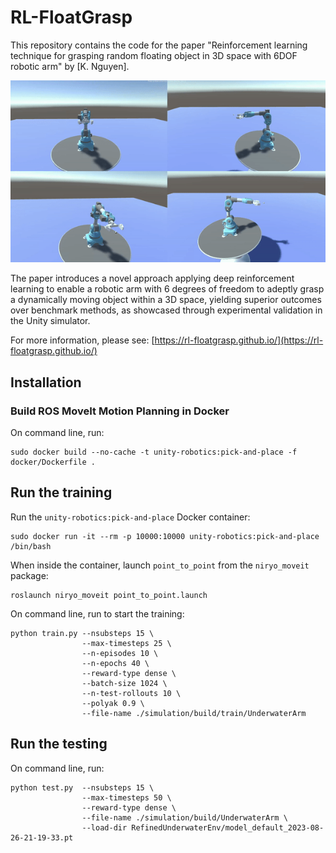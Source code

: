 # RL-FloatGrasp

This repository contains the code for the paper "Reinforcement learning technique for grasping random floating object in 3D space with 6DOF robotic arm" by [K. Nguyen]. 

![](media/demo.gif)

The paper introduces a novel approach applying deep reinforcement learning to enable a robotic arm with 6 degrees of freedom to adeptly grasp a dynamically moving object within a 3D space, yielding superior outcomes over benchmark methods, as showcased through experimental validation in the Unity simulator.

For more information, please see: [https://rl-floatgrasp.github.io/](https://rl-floatgrasp.github.io/)

## Installation

### Build ROS MoveIt Motion Planning in Docker

On command line, run:
```
sudo docker build --no-cache -t unity-robotics:pick-and-place -f docker/Dockerfile .
```

## Run the training

Run the `unity-robotics:pick-and-place` Docker container:
```
sudo docker run -it --rm -p 10000:10000 unity-robotics:pick-and-place /bin/bash
```

When inside the container, launch `point_to_point` from the `niryo_moveit` package: 
```
roslaunch niryo_moveit point_to_point.launch
```

On command line, run to start the training:
```
python train.py --nsubsteps 15 \
                --max-timesteps 25 \
                --n-episodes 10 \
                --n-epochs 40 \
                --reward-type dense \
                --batch-size 1024 \
                --n-test-rollouts 10 \
                --polyak 0.9 \
                --file-name ./simulation/build/train/UnderwaterArm 
```

## Run the testing

On command line, run:
```
python test.py  --nsubsteps 15 \
                --max-timesteps 50 \
                --reward-type dense \
                --file-name ./simulation/build/UnderwaterArm \
                --load-dir RefinedUnderwaterEnv/model_default_2023-08-26-21-19-33.pt 
```
